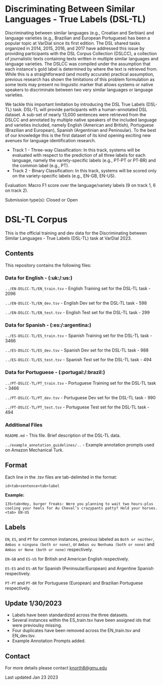 <h1>Discriminating Between Similar Languages - True Labels (DSL-TL)</h1>

Discriminating between similar languages (e.g., Croatian and Serbian) and language varieties (e.g., Brazilian and European Portuguese) has been a popular topic at VarDial since its first edition. The DSL shared tasks organized in 2014, 2015, 2016, and 2017 have addressed this issue by providing participants with the DSL Corpus Collection (DSLCC), a collection of journalistic texts containing texts written in multiple similar languages and language varieties. The DSLCC was compiled under the assumption that each instance's gold label is determined by where the text is retrieved from. While this is a straightforward (and mostly accurate) practical assumption, previous research has shown the limitations of this problem formulation as some texts may present no linguistic marker that allows systems or native speakers to discriminate between two very similar languages or language varieties.

We tackle this important limitation by introducing the DSL True Labels (DSL-TL) task. DSL-TL will provide participants with a human-annotated DSL dataset. A sub-set of nearly 13,000 sentences were retrieved from the DSLCC and annotated by multiple native speakers of the included language and varieties included, namely English (American and British), Portuguese (Brazilian and European), Spanish (Argentinian and Peninsular). To the best of our knowledge this is the first dataset of its kind opening exciting new avenues for language identification research.

<ul>
  <li>Track 1 - Three-way Classification: In this track, systems will be evaluated with respect to the prediction of all three labels for each language, namely the variety-specific labels (e.g., PT-PT or PT-BR) and the common label (e.g., PT).</li>
  <li>Track 2 - Binary Classification: In this track, systems will be scored only on the variety-specific labels (e.g., EN-GB, EN-US).</li>
</ul>


Evaluation: Macro F1 score over the language/variety labels (9 on track 1, 6 on track 2).

Submission type(s): Closed or Open


<h1>DSL-TL Corpus</h1>

This is the official training and dev data for the Discriminating between Similar Languages - True Labels (DSL-TL) task at VarDial 2023.

<h2>Contents</h2>

This repository contains the following files:

<h3>Data for English - (:uk:/:us:)</h3>

`../EN-DSLCC-TL/EN_train.tsv`               - English Training set for the DSL-TL task              -  2096

`../EN-DSLCC-TL/EN_dev.tsv`                 - English Dev set for the DSL-TL task              -  598

`../EN-DSLCC-TL/EN_test.tsv`                - English Test set for the DSL-TL task              -  299

<h3>Data for Spanish - (:es:/:argentina:)</h3>

`../ES-DSLCC-TL/ES_train.tsv` 							- Spanish Training set for the DSL-TL task              -  3466 

`../ES-DSLCC-TL/ES_dev.tsv` 						  	- Spanish Dev set for the DSL-TL task              -  988 

`../ES-DSLCC-TL/ES_test.tsv`                - Spanish Test set for the DSL-TL task              -  494 

<h3>Data for Portuguese - (:portugal:/:brazil:)</h3>

`../PT-DSLCC-TL/PT_train.tsv` 							- Portuguese Training set for the DSL-TL task              -  3466 

`../PT-DSLCC-TL/PT_dev.tsv` 							  - Portuguese Dev set for the DSL-TL task              -  990 

`../PT-DSLCC-TL/PT_test.tsv`                - Portuguese Test set for the DSL-TL task              -  494    

<h3>Additional Files</h3>

`README.md` 								                - This file. Brief description of the DSL-TL data. 

`../example_annotation_guidelines/..`  							- Example annotation prompts used on Amazon Mechanical Turk.

<h2>Format</h2>

Each line in the .tsv files are tab-delimited in the format:

`id<tab>sentence<tab>label`

<strong>Example:</strong> 

`135<tab>Hey, burger freaks: Were you planning to wait two hours-plus cooling your heels for Au Cheval’s crazypants patty? Hold your horses.<tab> EN-US`

<h2>Labels</h2>

`EN`, `ES`, and `PT` for common instances, previous labeled as `Both or neither`, `Ambas o ninguna (both or none)`, or  `Ambas ou Nenhuma (both or none)` and `Ambas or None (both or none)` respectively.

`EN-GB` and `ES-US` for British and American English respectively.

`ES-ES` and `ES-AR` for Spanish (Peninsular/European) and Argentine Spanish respectively.

`PT-PT` and `PT-BR` for Portuguese (European) and Brazilian Portuguese respectively.

<h2>Update 1/30/2023 </h2>

<ul>
  <li>Labels have been standardized across the three datasets.</li>
  <li>Several instances within the ES_train.tsv have been assigned ids that were previoulsy missing.</li>
  <li>Four duplicates have been removed across the EN_train.tsv and EN_dev.tsv.</li>
  <li>Example Annotation Prompts added.</li>
</ul>

<h2>Contact</h2>

For more details please contact knorth8@gmu.edu

Last updated Jan 23 2023

